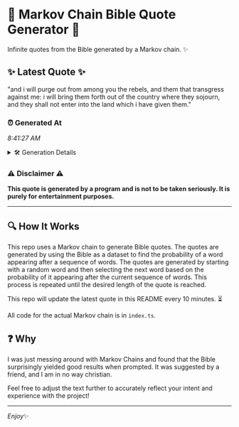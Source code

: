 # 📖 Markov Chain Bible Quote Generator 📖

Infinite quotes from the Bible generated by a Markov chain. ✨

## ✨ Latest Quote ✨
"and i will purge out from among you the rebels, and them that transgress against me: i will bring them forth out of the country where they sojourn, and they shall not enter into the land which i have given them."

### ⏰ Generated At
*8:41:27 AM*

<details>
    <summary>🛠️ Generation Details</summary>
    <p>
        <strong>🌱 Seed:</strong> and<br>
        <strong>🔄 Iterations:</strong> 40<br>
        <strong>📜 Context History:</strong><br>[ and ]: i<br>[ and, i ]: will<br>[ and, i, will ]: purge<br>[ and, i, will, purge ]: out<br>[ and, i, will, purge, out ]: from<br>[ and, i, will, purge, out, from ]: among<br>[ i, will, purge, out, from, among ]: you<br>[ will, purge, out, from, among, you ]: the<br>[ purge, out, from, among, you, the ]: rebels,<br>[ out, from, among, you, the, rebels, ]: and<br>[ from, among, you, the, rebels,, and ]: them<br>[ among, you, the, rebels,, and, them ]: that<br>[ you, the, rebels,, and, them, that ]: transgress<br>[ the, rebels,, and, them, that, transgress ]: against<br>[ rebels,, and, them, that, transgress, against ]: me:<br>[ and, them, that, transgress, against, me: ]: i<br>[ them, that, transgress, against, me:, i ]: will<br>[ that, transgress, against, me:, i, will ]: bring<br>[ transgress, against, me:, i, will, bring ]: them<br>[ against, me:, i, will, bring, them ]: forth<br>[ me:, i, will, bring, them, forth ]: out<br>[ i, will, bring, them, forth, out ]: of<br>[ will, bring, them, forth, out, of ]: the<br>[ bring, them, forth, out, of, the ]: country<br>[ them, forth, out, of, the, country ]: where<br>[ forth, out, of, the, country, where ]: they<br>[ out, of, the, country, where, they ]: sojourn,<br>[ of, the, country, where, they, sojourn, ]: and<br>[ the, country, where, they, sojourn,, and ]: they<br>[ country, where, they, sojourn,, and, they ]: shall<br>[ where, they, sojourn,, and, they, shall ]: not<br>[ they, sojourn,, and, they, shall, not ]: enter<br>[ sojourn,, and, they, shall, not, enter ]: into<br>[ and, they, shall, not, enter, into ]: the<br>[ they, shall, not, enter, into, the ]: land<br>[ shall, not, enter, into, the, land ]: which<br>[ not, enter, into, the, land, which ]: i<br>[ enter, into, the, land, which, i ]: have<br>[ into, the, land, which, i, have ]: given<br>[ the, land, which, i, have, given ]: them.<br>
    </p>
</details>

### ⚠️ Disclaimer ⚠️
**This quote is generated by a program and is not to be taken seriously. It is purely for entertainment purposes.**

---

## 🔍 How It Works

This repo uses a Markov chain to generate Bible quotes. The quotes are generated by using the Bible as a dataset to find the probability of a word appearing after a sequence of words. The quotes are generated by starting with a random word and then selecting the next word based on the probability of it appearing after the current sequence of words. This process is repeated until the desired length of the quote is reached.

This repo will update the latest quote in this README every 10 minutes. ⏳

All code for the actual Markov chain is in `index.ts`.

## ❓ Why

I was just messing around with Markov Chains and found that the Bible surprisingly yielded good results when prompted. 
It was suggested by a friend, and I am in no way christian.

Feel free to adjust the text further to accurately reflect your intent and experience with the project!

---

*Enjoy*✨
